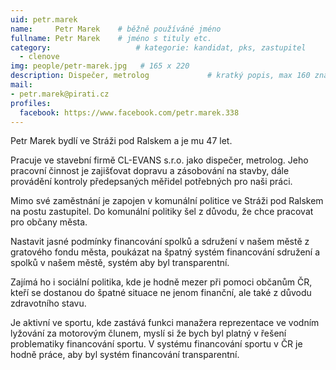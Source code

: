 ```yaml
---
uid: petr.marek
name:     Petr Marek  	# běžně používáné jméno
fullname: Petr Marek  	# jméno s tituly etc.
category:                 	# kategorie: kandidat, pks, zastupitel
  - clenove
img: people/petr-marek.jpg   # 165 x 220
description: Dispečer, metrolog            	# kratký popis, max 160 znaků
mail:
- petr.marek@pirati.cz
profiles:
  facebook: https://www.facebook.com/petr.marek.338
---
```


Petr Marek bydlí ve Stráži pod Ralskem a je mu 47 let.

Pracuje ve stavební firmě CL-EVANS s.r.o. jako dispečer, metrolog. Jeho pracovní činnost je zajišťovat dopravu a zásobování na stavby, dále provádění kontroly předepsaných měřidel potřebných pro naši práci.

Mimo své zaměstnání je zapojen v komunální politice ve Stráži pod Ralskem na postu zastupitel. Do komunální politiky šel z důvodu, že chce pracovat pro občany města.

Nastavit jasné podmínky financování spolků a sdružení v našem městě z gratového fondu města, poukázat na špatný systém financování sdružení a spolků v našem městě, systém aby byl transparentní.

Zajímá ho i sociální politika, kde je hodně mezer při pomoci občanům ČR, kteří se dostanou do špatné situace ne jenom finanční, ale také z důvodu zdravotního stavu.

Je aktivní ve sportu, kde zastává funkci manažera reprezentace ve vodním lyžování za motorovým člunem, myslí si že bych byl platný v řešení problematiky financování sportu. V systému financování sportu v ČR je hodně práce, aby byl systém financování transparentní.
